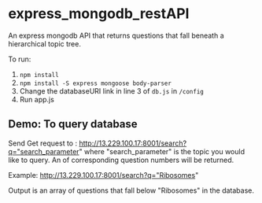 # express_mongodb_restAPI
An express mongodb API that returns questions that fall beneath a hierarchical topic tree.


To run:
1. `npm install`
2. `npm install -S express mongoose body-parser`
3. Change the databaseURI link in line 3 of `db.js` in `/config`
4. Run app.js


## Demo: To query database
Send Get request to : http://13.229.100.17:8001/search?q="search_parameter" where "search_parameter" is the topic you would like to query. An of corresponding question numbers will be returned.

Example: http://13.229.100.17:8001/search?q="Ribosomes"

Output is an array of questions that fall below "Ribosomes" in the database. 

